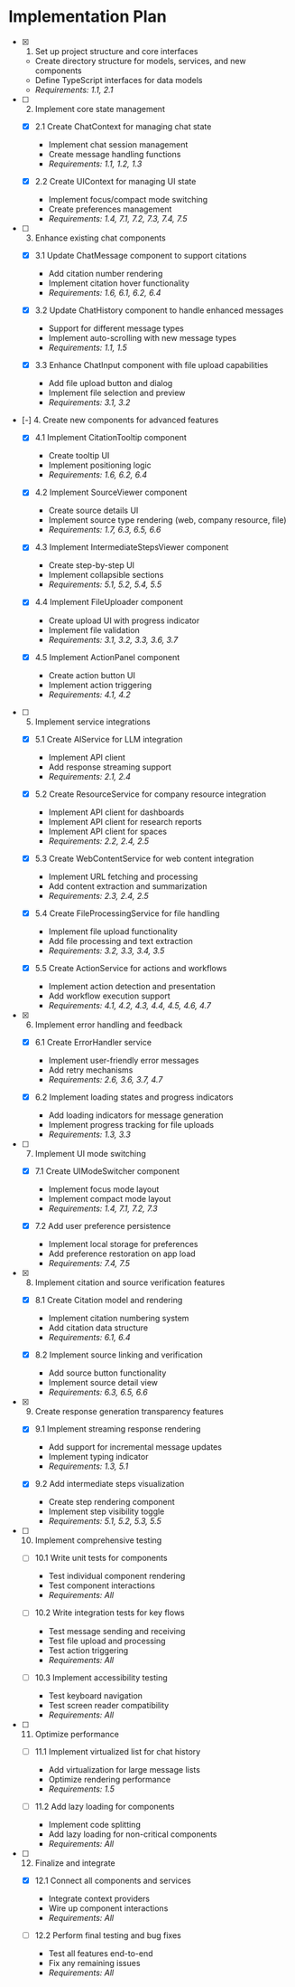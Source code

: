 # Implementation Plan

- [x] 1. Set up project structure and core interfaces
  - Create directory structure for models, services, and new components
  - Define TypeScript interfaces for data models
  - _Requirements: 1.1, 2.1_

- [ ] 2. Implement core state management
  - [x] 2.1 Create ChatContext for managing chat state
    - Implement chat session management
    - Create message handling functions
    - _Requirements: 1.1, 1.2, 1.3_
  
  - [x] 2.2 Create UIContext for managing UI state
    - Implement focus/compact mode switching
    - Create preferences management
    - _Requirements: 1.4, 7.1, 7.2, 7.3, 7.4, 7.5_

- [ ] 3. Enhance existing chat components
  - [x] 3.1 Update ChatMessage component to support citations
    - Add citation number rendering
    - Implement citation hover functionality
    - _Requirements: 1.6, 6.1, 6.2, 6.4_
  
  - [x] 3.2 Update ChatHistory component to handle enhanced messages
    - Support for different message types
    - Implement auto-scrolling with new message types
    - _Requirements: 1.1, 1.5_
  
  - [x] 3.3 Enhance ChatInput component with file upload capabilities
    - Add file upload button and dialog
    - Implement file selection and preview
    - _Requirements: 3.1, 3.2_

- [-] 4. Create new components for advanced features
  - [x] 4.1 Implement CitationTooltip component
    - Create tooltip UI
    - Implement positioning logic
    - _Requirements: 1.6, 6.2, 6.4_
  
  - [x] 4.2 Implement SourceViewer component
    - Create source details UI
    - Implement source type rendering (web, company resource, file)
    - _Requirements: 1.7, 6.3, 6.5, 6.6_
  
  - [x] 4.3 Implement IntermediateStepsViewer component
    - Create step-by-step UI
    - Implement collapsible sections
    - _Requirements: 5.1, 5.2, 5.4, 5.5_
  
  - [x] 4.4 Implement FileUploader component
    - Create upload UI with progress indicator
    - Implement file validation
    - _Requirements: 3.1, 3.2, 3.3, 3.6, 3.7_
  
  - [x] 4.5 Implement ActionPanel component
    - Create action button UI
    - Implement action triggering
    - _Requirements: 4.1, 4.2_

- [ ] 5. Implement service integrations
  - [x] 5.1 Create AIService for LLM integration
    - Implement API client
    - Add response streaming support
    - _Requirements: 2.1, 2.4_
  
  - [x] 5.2 Create ResourceService for company resource integration
    - Implement API client for dashboards
    - Implement API client for research reports
    - Implement API client for spaces
    - _Requirements: 2.2, 2.4, 2.5_
  
  - [x] 5.3 Create WebContentService for web content integration
    - Implement URL fetching and processing
    - Add content extraction and summarization
    - _Requirements: 2.3, 2.4, 2.5_
  
  - [x] 5.4 Create FileProcessingService for file handling
    - Implement file upload functionality
    - Add file processing and text extraction
    - _Requirements: 3.2, 3.3, 3.4, 3.5_
  
  - [x] 5.5 Create ActionService for actions and workflows
    - Implement action detection and presentation
    - Add workflow execution support
    - _Requirements: 4.1, 4.2, 4.3, 4.4, 4.5, 4.6, 4.7_

- [x] 6. Implement error handling and feedback
  - [x] 6.1 Create ErrorHandler service
    - Implement user-friendly error messages
    - Add retry mechanisms
    - _Requirements: 2.6, 3.6, 3.7, 4.7_
  
  - [x] 6.2 Implement loading states and progress indicators
    - Add loading indicators for message generation
    - Implement progress tracking for file uploads
    - _Requirements: 1.3, 3.3_

- [ ] 7. Implement UI mode switching
  - [x] 7.1 Create UIModeSwitcher component
    - Implement focus mode layout
    - Implement compact mode layout
    - _Requirements: 1.4, 7.1, 7.2, 7.3_
  
  - [x] 7.2 Add user preference persistence
    - Implement local storage for preferences
    - Add preference restoration on app load
    - _Requirements: 7.4, 7.5_

- [x] 8. Implement citation and source verification features
  - [x] 8.1 Create Citation model and rendering
    - Implement citation numbering system
    - Add citation data structure
    - _Requirements: 6.1, 6.4_
  
  - [x] 8.2 Implement source linking and verification
    - Add source button functionality
    - Implement source detail view
    - _Requirements: 6.3, 6.5, 6.6_

- [x] 9. Create response generation transparency features
  - [x] 9.1 Implement streaming response rendering
    - Add support for incremental message updates
    - Implement typing indicator
    - _Requirements: 1.3, 5.1_
  
  - [x] 9.2 Add intermediate steps visualization
    - Create step rendering component
    - Implement step visibility toggle
    - _Requirements: 5.1, 5.2, 5.3, 5.5_

- [ ] 10. Implement comprehensive testing
  - [ ] 10.1 Write unit tests for components
    - Test individual component rendering
    - Test component interactions
    - _Requirements: All_
  
  - [ ] 10.2 Write integration tests for key flows
    - Test message sending and receiving
    - Test file upload and processing
    - Test action triggering
    - _Requirements: All_
  
  - [ ] 10.3 Implement accessibility testing
    - Test keyboard navigation
    - Test screen reader compatibility
    - _Requirements: All_

- [ ] 11. Optimize performance
  - [ ] 11.1 Implement virtualized list for chat history
    - Add virtualization for large message lists
    - Optimize rendering performance
    - _Requirements: 1.5_
  
  - [ ] 11.2 Add lazy loading for components
    - Implement code splitting
    - Add lazy loading for non-critical components
    - _Requirements: All_

- [ ] 12. Finalize and integrate
  - [x] 12.1 Connect all components and services
    - Integrate context providers
    - Wire up component interactions
    - _Requirements: All_
  
  - [ ] 12.2 Perform final testing and bug fixes
    - Test all features end-to-end
    - Fix any remaining issues
    - _Requirements: All_